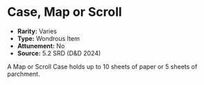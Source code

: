 # Case, Map or Scroll

- **Rarity:** Varies
- **Type:** Wondrous Item
- **Attunement:** No
- **Source:** 5.2 SRD (D&D 2024)

A Map or Scroll Case holds up to 10 sheets of paper or 5 sheets of parchment.
